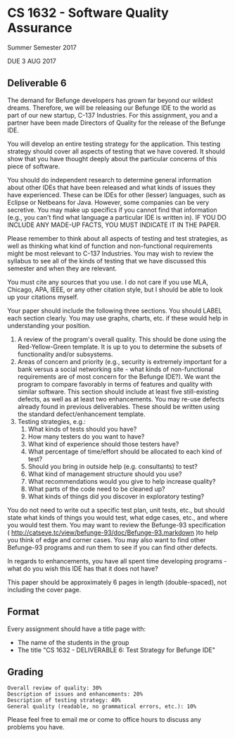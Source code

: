 # CS 1632 - Software Quality Assurance
Summer Semester 2017

DUE 3 AUG 2017

## Deliverable 6

The demand for Befunge developers has grown far beyond our wildest dreams.  Therefore, we will be releasing our Befunge IDE to the world as part of our new startup, C-137 Industries.  For this assignment, you and a partner have been made Directors of Quality for the release of the Befunge IDE.

You will develop an entire testing strategy for the application.  This testing strategy should cover all aspects of testing that we have covered.  It should show that you have thought deeply about the particular concerns of this piece of software.

You should do independent research to determine general information about other IDEs that have been released and what kinds of issues they have experienced.  These can be IDEs for other (lesser) languages, such as Eclipse or Netbeans for Java.  However, some companies can be very secretive.  You may make up specifics if you cannot find that information (e.g., you can't find what language a particular IDE is written in).  IF YOU DO INCLUDE ANY MADE-UP FACTS, YOU MUST INDICATE IT IN THE PAPER.

Please remember to think about all aspects of testing and test strategies, as well as thinking what kind of function and non-functional requirements might be most relevant to C-137 Industries.  You may wish to review the syllabus to see all of the kinds of testing that we have discussed this semester and when they are relevant.

You must cite any sources that you use.  I do not care if you use MLA, Chicago, APA, IEEE, or any other citation style, but I should be able to look up your citations myself.

Your paper should include the following three sections.  You should LABEL each section clearly.  You may use graphs, charts, etc. if these would help in understanding your position.

1. A review of the program's overall quality.  This should be done using the Red-Yellow-Green template.  It is up to you to determine the subsets of functionality and/or subsystems.
2. Areas of concern and priority (e.g., security is extremely important for a bank versus a social networking site - what kinds of non-functional requirements are of most concern for the Befunge IDE?).  We want the program to compare favorably in terms of features and quality with similar software.  This section should include at least five still-existing defects, as well as at least two enhancements.  You may re-use defects already found in previous deliverables.  These should be written using the standard defect/enhancement template.
3. Testing strategies, e.g.:
   1. What kinds of tests should you have?
   1. How many testers do you want to have?
   1. What kind of experience should those testers have?
   2. What percentage of time/effort should be allocated to each kind of test?
   3. Should you bring in outside help (e.g. consultants) to test?
   4. What kind of management structure should you use?
   5. What recommendations would you give to help increase quality?
   6. What parts of the code need to be cleaned up?
   7. What kinds of things did you discover in exploratory testing?

You do not need to write out a specific test plan, unit tests, etc., but should state what kinds of things you would test, what edge cases, etc., and where you would test them.  You may want to review the Befunge-93 specification ( http://catseye.tc/view/befunge-93/doc/Befunge-93.markdown )to help you think of edge and corner cases.  You may also want to find other Befunge-93 programs and run them to see if you can find other defects.

In regards to enhancements, you have all spent time developing programs - what do you wish this IDE has that it does not have?

This paper should be approximately 6 pages in length (double-spaced), not including the cover page.

## Format
Every assignment should have a title page with:
* The name of the students in the group
* The title "CS 1632 - DELIVERABLE 6: Test Strategy for Befunge IDE"

## Grading
```
Overall review of quality: 30%
Description of issues and enhancements: 20%
Description of testing strategy: 40%
General quality (readable, no grammatical errors, etc.): 10%
```

Please feel free to email me or come to office hours to discuss any problems you have. 
 
